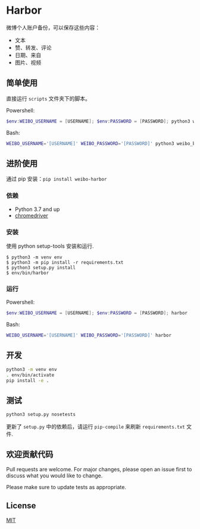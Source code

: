 # Harbor

微博个人账户备份，可以保存这些内容：

- 文本
- 赞、转发、评论
- 日期、来自
- 图片、视频

## 简单使用

直接运行 `scripts` 文件夹下的脚本。

Powershell:

```powershell
$env:WEIBO_USERNAME = [USERNAME]; $env:PASSWORD = [PASSWORD]; python3 weibo_bot.py
```

Bash:

```bash
WEIBO_USERNAME='[USERNAME]' WEIBO_PASSWORD='[PASSWORD]' python3 weibo_bot.py
```

## 进阶使用

通过 pip 安装：`pip install weibo-harbor`

### 依赖

- Python 3.7 and up
- [chromedriver](https://sites.google.com/a/chromium.org/chromedriver/getting-started)

### 安装

使用 python setup-tools 安装和运行.

```
$ python3 -m venv env
$ python3 -m pip install -r requirements.txt
$ python3 setup.py install
$ env/bin/harbor
```

### 运行

Powershell:

```powershell
$env:WEIBO_USERNAME = [USERNAME]; $env:PASSWORD = [PASSWORD]; harbor
```

Bash:

```bash
WEIBO_USERNAME='[USERNAME]' WEIBO_PASSWORD='[PASSWORD]' harbor
```

## 开发

```bash
python3 -m venv env
. env/bin/activate
pip install -e .
```

## 测试

```bash
python3 setup.py nosetests
```

更新了 `setup.py` 中的依赖后，请运行 `pip-compile` 来刷新 `requirements.txt` 文件.

## 欢迎贡献代码

Pull requests are welcome. For major changes, please open an issue first to discuss what you would like to change.

Please make sure to update tests as appropriate.

## License

[MIT](https://choosealicense.com/licenses/mit/)
